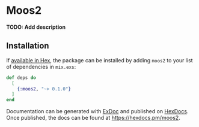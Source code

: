 # Moos2

**TODO: Add description**

## Installation

If [available in Hex](https://hex.pm/docs/publish), the package can be installed
by adding `moos2` to your list of dependencies in `mix.exs`:

```elixir
def deps do
  [
    {:moos2, "~> 0.1.0"}
  ]
end
```

Documentation can be generated with [ExDoc](https://github.com/elixir-lang/ex_doc)
and published on [HexDocs](https://hexdocs.pm). Once published, the docs can
be found at <https://hexdocs.pm/moos2>.

